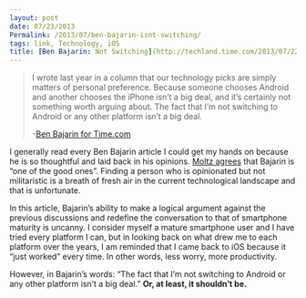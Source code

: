 ```yaml
---
layout: post
date: 07/23/2013
Permalink: /2013/07/ben-bajarin-isnt-switching/
tags: link, Technology, iOS
title: [Ben Bajarin: Not Switching](http://techland.time.com/2013/07/22/why-im-not-switching-from-the-iphone/)
---
```


<blockquote>
  <p>I wrote last year in a column that our technology picks are simply matters of personal preference. Because someone chooses Android and another chooses the iPhone isn’t a big deal, and it’s certainly not something worth arguing about. The fact that I’m not switching to Android or any other platform isn’t a big deal.</p>
  
  <p>-<a href="http://techland.time.com/2013/07/22/why-im-not-switching-from-the-iphone/" title="Why I’m Not Switching From the iPhone - Time.com">Ben Bajarin for Time.com</a></p>
</blockquote>

<p>I generally read every Ben Bajarin article I could get my hands on because he is so thoughtful and laid back in his opinions. <a href="http://verynicewebsite.net/2013/07/why-im-not-switching-from-the-iphone/" title="John Moltz's Very Nice Website">Moltz agrees</a> that Bajarin is &#8220;one of the good ones&#8221;. Finding a person who is opinionated but not militaristic is a breath of fresh air in the current technological landscape and that is unfortunate.</p>

<p>In this article, Bajarin&#8217;s ability to make a logical argument against the previous discussions and redefine the conversation to that of smartphone maturity is uncanny. I consider myself a mature smartphone user and I have tried every platform I can, but in looking back on what drew me to each platform over the years, I am reminded that I came back to iOS because it &#8220;just worked&#8221; every time. In other words, less worry, more productivity.</p>

<p>However, in Bajarin&#8217;s words: &#8220;The fact that I’m not switching to Android or any other platform isn’t a big deal.&#8221; <strong>Or, at least, it shouldn&#8217;t be.</strong></p>